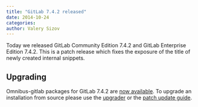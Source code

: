 ```yaml
---
title: "GitLab 7.4.2 released"
date: 2014-10-24
categories:
author: Valery Sizov
---
```


Today we released GitLab Community Edition 7.4.2 and GitLab Enterprise Edition
7.4.2. This is a patch release which fixes the exposure of the title of newly created internal snippets.

 
## Upgrading
Omnibus-gitlab packages for GitLab 7.4.2 are [now
available](https://about.gitlab.com/downloads/). To upgrade an installation
from source please use the
[upgrader](http://doc.gitlab.com/ce/update/upgrader.html) or the [patch update
guide](http://doc.gitlab.com/ce/update/patch_versions.html).
